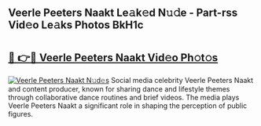 ## Veerle Peeters Naakt Le𝚊k𝚎d N𝚞𝚍e - Part-rss Vid𝚎o Le𝚊ks Photos BkH1c

# <h2><a href="http://fbaqr2u.evod.top/?m=Veerle+Peeters+Naakt">🔗 👉🔴 Veerle Peeters Naakt Vid𝚎o Ph𝚘t𝚘s</a></h2>

[![Veerle Peeters Naakt N𝚞d𝚎s](https://i.imgur.com/8V9OHl7.gif)](http://fbaqr2u.evod.top/?m=Veerle+Peeters+Naakt)
Social media celebrity Veerle Peeters Naakt and content producer, known for sharing dance and lifestyle themes through collaborative dance routines and brief videos. The media plays Veerle Peeters Naakt a significant role in shaping the perception of public figures. 
